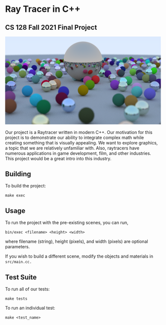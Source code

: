 # Ray Tracer in C++
## CS 128 Fall 2021 Final Project

![best ray traced scene](/scenes/many_spheres_1920x1080.png)

Our project is a Raytracer written in modern C++. Our motivation for this project is to demonstrate our ability to integrate complex math while creating something that is visually appealing. We want to explore graphics, a topic that we are relatively unfamiliar with. Also, raytracers have numerous applications in game development, film, and other industries. This project would be a great intro into this industry.

## Building

To build the project:

```
make exec
```

## Usage

To run the project with the pre-existing scenes, you can run,

```
bin/exec <filename> <height> <width>
```
where filename (string), height (pixels), and width (pixels) are optional parameters.

If you wish to build a different scene, modify the objects and materials in `src/main.cc.`

## Test Suite

To run all of our tests:

```
make tests
```

To run an individual test:

```
make <test_name>
```
